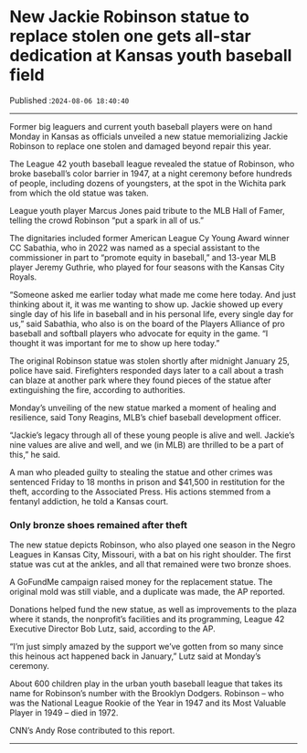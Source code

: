 # New Jackie Robinson statue to replace stolen one gets all-star dedication at Kansas youth baseball field

Published :`2024-08-06 18:40:40`

---

Former big leaguers and current youth baseball players were on hand Monday in Kansas as officials unveiled a new statue memorializing Jackie Robinson to replace one stolen and damaged beyond repair this year.

The League 42 youth baseball league revealed the statue of Robinson, who broke baseball’s color barrier in 1947, at a night ceremony before hundreds of people, including dozens of youngsters, at the spot in the Wichita park from which the old statue was taken.

League youth player Marcus Jones paid tribute to the MLB Hall of Famer, telling the crowd Robinson “put a spark in all of us.”

The dignitaries included former American League Cy Young Award winner CC Sabathia, who in 2022 was named as a special assistant to the commissioner in part to “promote equity in baseball,” and 13-year MLB player Jeremy Guthrie, who played for four seasons with the Kansas City Royals.

“Someone asked me earlier today what made me come here today. And just thinking about it, it was me wanting to show up. Jackie showed up every single day of his life in baseball and in his personal life, every single day for us,” said Sabathia, who also is on the board of the Players Alliance of pro baseball and softball players who advocate for equity in the game. “I thought it was important for me to show up here today.”

The original Robinson statue was stolen shortly after midnight January 25, police have said. Firefighters responded days later to a call about a trash can blaze at another park where they found pieces of the statue after extinguishing the fire, according to authorities.

Monday’s unveiling of the new statue marked a moment of healing and resilience, said Tony Reagins, MLB’s chief baseball development officer.

“Jackie’s legacy through all of these young people is alive and well. Jackie’s nine values are alive and well, and we (in MLB) are thrilled to be a part of this,” he said.

A man who pleaded guilty to stealing the statue and other crimes was sentenced Friday to 18 months in prison and $41,500 in restitution for the theft, according to the Associated Press. His actions stemmed from a fentanyl addiction, he told a Kansas court.

### Only bronze shoes remained after theft

The new statue depicts Robinson, who also played one season in the Negro Leagues in Kansas City, Missouri, with a bat on his right shoulder. The first statue was cut at the ankles, and all that remained were two bronze shoes.

A GoFundMe campaign raised money for the replacement statue. The original mold was still viable, and a duplicate was made, the AP reported.

Donations helped fund the new statue, as well as improvements to the plaza where it stands, the nonprofit’s facilities and its programming, League 42 Executive Director Bob Lutz, said, according to the AP.

“I’m just simply amazed by the support we’ve gotten from so many since this heinous act happened back in January,” Lutz said at Monday’s ceremony.

About 600 children play in the urban youth baseball league that takes its name for Robinson’s number with the Brooklyn Dodgers. Robinson – who was the National League Rookie of the Year in 1947 and its Most Valuable Player in 1949 – died in 1972.

CNN’s Andy Rose contributed to this report.

---

